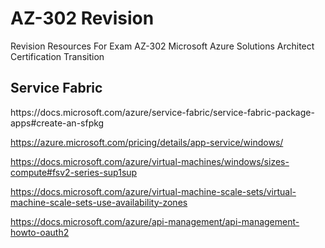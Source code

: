 # AZ-302 Revision
Revision Resources For Exam AZ-302 Microsoft Azure Solutions Architect Certification Transition

<h2>Service Fabric</h2>
https://docs.microsoft.com/azure/service-fabric/service-fabric-package-apps#create-an-sfpkg

https://azure.microsoft.com/pricing/details/app-service/windows/

https://docs.microsoft.com/azure/virtual-machines/windows/sizes-compute#fsv2-series-sup1sup

https://docs.microsoft.com/azure/virtual-machine-scale-sets/virtual-machine-scale-sets-use-availability-zones

https://docs.microsoft.com/azure/api-management/api-management-howto-oauth2
